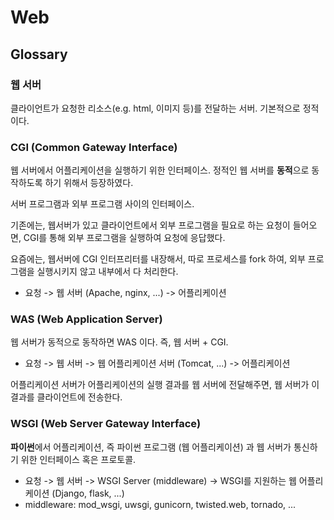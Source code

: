 # Web

## Glossary
### 웹 서버
 클라이언트가 요청한 리소스(e.g. html, 이미지 등)를 전달하는
 서버. 기본적으로 정적이다.

### CGI (Common Gateway Interface)
 웹 서버에서 어플리케이션을 실행하기 위한 인터페이스. 정적인 웹 서버를
 **동적**으로 동작하도록 하기 위해서 등장하였다.

 서버 프로그램과 외부 프로그램 사이의 인터페이스.

 기존에는, 웹서버가 있고 클라이언트에서 외부 프로그램을 필요로 하는
 요청이 들어오면, CGI를 통해 외부 프로그램을 실행하여 요청에 응답했다.

 요즘에는, 웹서버에 CGI 인터프리터를 내장해서, 따로 프로세스를 fork
 하여, 외부 프로그램을 실행시키지 않고 내부에서 다 처리한다.

 * 요청 -> 웹 서버 (Apache, nginx, ...) -> 어플리케이션

### WAS (Web Application Server)
 웹 서버가 동적으로 동작하면 WAS 이다. 즉, 웹 서버 + CGI.

 * 요청 -> 웹 서버 -> 웹 어플리케이션 서버 (Tomcat, ...) ->
   어플리케이션

 어플리케이션 서버가 어플리케이션의 실행 결과를 웹 서버에 전달해주면,
 웹 서버가 이 결과를 클라이언트에 전송한다.


### WSGI (Web Server Gateway Interface)
 **파이썬**에서 어플리케이션, 즉 파이썬 프로그램 (웹 어플리케이션) 과
 웹 서버가 통신하기 위한 인터페이스 혹은 프로토콜.

 * 요청 -> 웹 서버 -> WSGI Server (middleware) -> WSGI를 지원하는 웹
   어플리케이션 (Django, flask, ...)
 * middleware: mod_wsgi, uwsgi, gunicorn, twisted.web, tornado, ...
